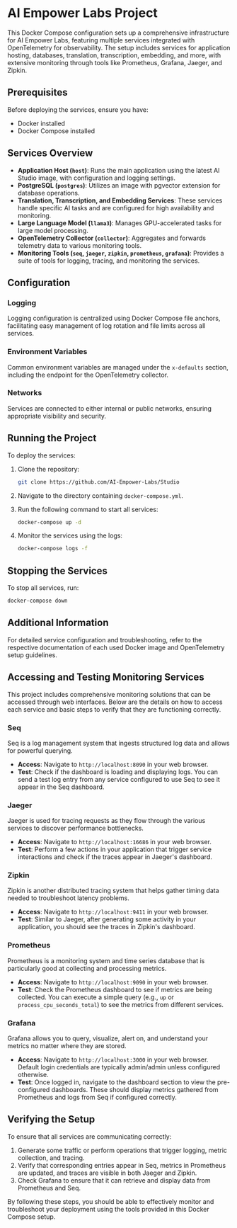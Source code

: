 # AI Empower Labs Project

This Docker Compose configuration sets up a comprehensive infrastructure for AI Empower Labs, featuring multiple services integrated with OpenTelemetry for observability. The setup includes services for application hosting, databases, translation, transcription, embedding, and more, with extensive monitoring through tools like Prometheus, Grafana, Jaeger, and Zipkin.

## Prerequisites

Before deploying the services, ensure you have:
- Docker installed
- Docker Compose installed

## Services Overview

- **Application Host (`host`)**: Runs the main application using the latest AI Studio image, with configuration and logging settings.
- **PostgreSQL (`postgres`)**: Utilizes an image with pgvector extension for database operations.
- **Translation, Transcription, and Embedding Services**: These services handle specific AI tasks and are configured for high availability and monitoring.
- **Large Language Model (`llama3`)**: Manages GPU-accelerated tasks for large model processing.
- **OpenTelemetry Collector (`collector`)**: Aggregates and forwards telemetry data to various monitoring tools.
- **Monitoring Tools (`seq`, `jaeger`, `zipkin`, `prometheus`, `grafana`)**: Provides a suite of tools for logging, tracing, and monitoring the services.

## Configuration

### Logging

Logging configuration is centralized using Docker Compose file anchors, facilitating easy management of log rotation and file limits across all services.

### Environment Variables

Common environment variables are managed under the `x-defaults` section, including the endpoint for the OpenTelemetry collector.

### Networks

Services are connected to either internal or public networks, ensuring appropriate visibility and security.

## Running the Project

To deploy the services:

1. Clone the repository:
   ```bash
   git clone https://github.com/AI-Empower-Labs/Studio
   ```

2. Navigate to the directory containing `docker-compose.yml`.

3. Run the following command to start all services:
   ```bash
   docker-compose up -d
   ```

4. Monitor the services using the logs:
   ```bash
   docker-compose logs -f
   ```

## Stopping the Services

To stop all services, run:
```bash
docker-compose down
```

## Additional Information

For detailed service configuration and troubleshooting, refer to the respective documentation of each used Docker image and OpenTelemetry setup guidelines.

## Accessing and Testing Monitoring Services

This project includes comprehensive monitoring solutions that can be accessed through web interfaces. Below are the details on how to access each service and basic steps to verify that they are functioning correctly.

### Seq

Seq is a log management system that ingests structured log data and allows for powerful querying.

- **Access**: Navigate to `http://localhost:8090` in your web browser.
- **Test**: Check if the dashboard is loading and displaying logs. You can send a test log entry from any service configured to use Seq to see it appear in the Seq dashboard.

### Jaeger

Jaeger is used for tracing requests as they flow through the various services to discover performance bottlenecks.

- **Access**: Navigate to `http://localhost:16686` in your web browser.
- **Test**: Perform a few actions in your application that trigger service interactions and check if the traces appear in Jaeger's dashboard.

### Zipkin

Zipkin is another distributed tracing system that helps gather timing data needed to troubleshoot latency problems.

- **Access**: Navigate to `http://localhost:9411` in your web browser.
- **Test**: Similar to Jaeger, after generating some activity in your application, you should see the traces in Zipkin's dashboard.

### Prometheus

Prometheus is a monitoring system and time series database that is particularly good at collecting and processing metrics.

- **Access**: Navigate to `http://localhost:9090` in your web browser.
- **Test**: Check the Prometheus dashboard to see if metrics are being collected. You can execute a simple query (e.g., `up` or `process_cpu_seconds_total`) to see the metrics from different services.

### Grafana

Grafana allows you to query, visualize, alert on, and understand your metrics no matter where they are stored.

- **Access**: Navigate to `http://localhost:3000` in your web browser. Default login credentials are typically admin/admin unless configured otherwise.
- **Test**: Once logged in, navigate to the dashboard section to view the pre-configured dashboards. These should display metrics gathered from Prometheus and logs from Seq if configured correctly.

## Verifying the Setup

To ensure that all services are communicating correctly:
1. Generate some traffic or perform operations that trigger logging, metric collection, and tracing.
2. Verify that corresponding entries appear in Seq, metrics in Prometheus are updated, and traces are visible in both Jaeger and Zipkin.
3. Check Grafana to ensure that it can retrieve and display data from Prometheus and Seq.

By following these steps, you should be able to effectively monitor and troubleshoot your deployment using the tools provided in this Docker Compose setup.
